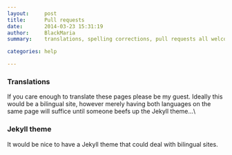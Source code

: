 ```yaml
---
layout:     post
title:      Pull requests
date:       2014-03-23 15:31:19
author:     BlackMaria
summary:    translations, spelling corrections, pull requests all welcome

categories: help

---
```



### Translations
If you care enough to translate these pages please be my guest.  Ideally this would be a bilingual site, however merely having both languages on the same page will suffice until someone beefs up the Jekyll theme...\

### Jekyll theme
It would be nice to have a Jekyll theme that could deal with bilingual sites.

